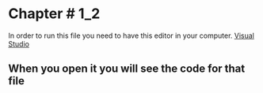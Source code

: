 # Chapter # 1_2
In order to run this file you need to have this editor in your computer.
[Visual Studio](https://code.visualstudio.com/Download)

## When you open it you will see the code for that file
